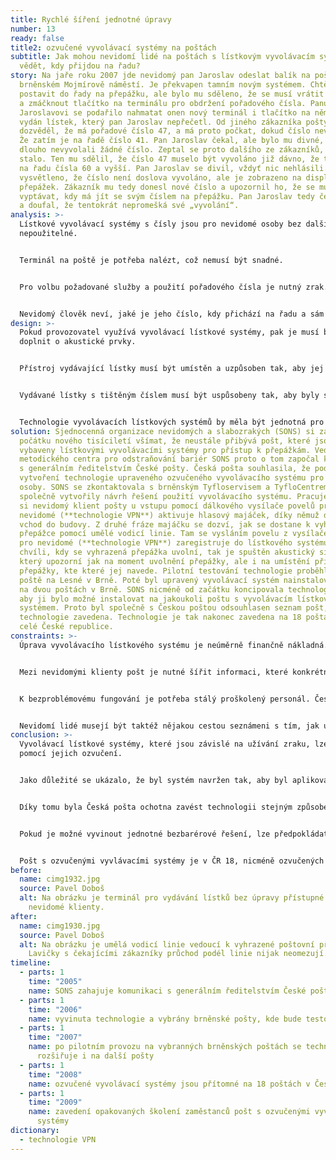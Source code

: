 ```yaml
---
title: Rychlé šíření jednotné úpravy
number: 13
ready: false
title2: ozvučené vyvolávací systémy na poštách
subtitle: Jak mohou nevidomí lidé na poštách s lístkovým vyvolávacím systémem
  vědět, kdy přijdou na řadu?
story: Na jaře roku 2007 jde nevidomý pan Jaroslav odeslat balík na poštu na
  brněnském Mojmírově náměstí. Je překvapen tamním novým systémem. Chtěl se
  postavit do řady na přepážku, ale bylo mu sděleno, že se musí vrátit ke vchodu
  a zmáčknout tlačítko na terminálu pro obdržení pořadového čísla. Panu
  Jaroslavovi se podařilo nahmatat onen nový terminál i tlačítko na něm. Byl mu
  vydán lístek, který pan Jaroslav nepřečetl. Od jiného zákazníka pošty se
  dozvěděl, že má pořadové číslo 47, a má proto počkat, dokud číslo nevyvolají.
  Že zatím je na řadě číslo 41. Pan Jaroslav čekal, ale bylo mu divné, že tak
  dlouho nevyvolali žádné číslo. Zeptal se proto dalšího ze zákazníků, co se
  stalo. Ten mu sdělil, že číslo 47 muselo být vyvoláno již dávno, že teď jdou
  na řadu čísla 60 a vyšší. Pan Jaroslav se divil, vždyť nic nehlásili. Bylo mu
  vysvětleno, že číslo není doslova vyvoláno, ale je zobrazeno na displeji u
  přepážek. Zákazník mu tedy donesl nové číslo a upozornil ho, že se musí
  vyptávat, kdy má jít se svým číslem na přepážku. Pan Jaroslav tedy čekal znovu
  a doufal, že tentokrát nepromešká své „vyvolání“.
analysis: >-
  Lístkové vyvolávací systémy s čísly jsou pro nevidomé osoby bez dalších úprav
  nepoužitelné.


  Terminál na poště je potřeba nalézt, což nemusí být snadné.


  Pro volbu požadované služby a použití pořadového čísla je nutný zrak. Samotné vyvolávání pořadí vyžaduje opět zrak.


  Nevidomý člověk neví, jaké je jeho číslo, kdy přichází na řadu a sám nedokáže najít ani příslušnou přepážku.
design: >-
  Pokud provozovatel využívá vyvolávací lístkové systémy, pak je musí být
  doplnit o akustické prvky.


  Přístroj vydávající lístky musí být umístěn a uzpůsoben tak, aby jej mohli nalézt a použít i nevidomí klienti.


  Vydávané lístky s tištěným číslem musí být uspůsobeny tak, aby byly srozumitelné i pro nevidomé klienty.


  Technologie vyvolávacích lístkových systémů by měla být jednotná pro co největší počet pošt.
solution: Sjednocenná organizace nevidomých a slabozrakých (SONS) si začala na
  počátku nového tisíciletí všímat, že neustále přibývá pošt, které jsou
  vybaveny lístkovými vyvolávacími systémy pro přístup k přepážkám. Vedoucí
  metodického centra pro odstraňování bariér SONS proto o tom započal komunikaci
  s generálním ředitelstvím České pošty. Česká pošta souhlasila, že podpoří
  vytvoření technologie upraveného ozvučeného vyvolávacího systému pro nevidomé
  osoby. SONS se zkontaktovala s brněnským Tyfloservisem a TyfloCentrem a
  společně vytvořily návrh řešení použití vyvolávacího systému. Pracuje tak, že
  si nevidomý klient pošty u vstupu pomocí dálkového vysílače povelů pro
  nevidomé (**technologie VPN**) aktivuje hlasový majáček, díky němuž dohledá
  vchod do budovy. Z druhé fráze majáčku se dozví, jak se dostane k vyhrazené
  přepážce pomocí umělé vodicí linie. Tam se vysláním povelu z vysílače povelů
  pro nevidomé (**technologie VPN**) zaregistruje do lístkového systému. Ve
  chvíli, kdy se vyhrazená přepážka uvolní, tak je spuštěn akustický signál,
  který upozorní jak na moment uvolnění přepážky, ale i na umístění příslušné
  přepážky, kte které jej navede. Pilotní testování technologie proběhlo na
  poště na Lesné v Brně. Poté byl upravený vyvolávací systém nainstalován ještě
  na dvou poštách v Brně. SONS nicméně od začátku koncipovala technologii tak,
  aby ji bylo možné instalovat na jakoukoli poštu s vyvolávacím lístkovým
  systémem. Proto byl společně s Českou poštou odsouhlasen seznam pošt, kde bude
  technologie zavedena. Technologie je tak nakonec zavedena na 18 poštách po
  celé České republice.
constraints: >-
  Úprava vyvolávacího lístkového systému je neúměrně finančně nákladná.


  Mezi nevidomými klienty pošt je nutné šířit informaci, které konkrétní pošty disponují touto úpravou.


  K bezproblémovému fungování je potřeba stálý proškolený personál. Česká pošta má poměrně velkou fluktuaci zaměstnanců.


  Nevidomí lidé musejí být taktéž nějakou cestou seznámeni s tím, jak upravený vyvolávací systém využívat.
conclusion: >-
  Vyvolávací lístkové systémy, které jsou závislé na užívání zraku, lze upravit
  pomocí jejich ozvučení.


  Jako důležité se ukázalo, že byl systém navržen tak, aby byl aplikovatelný v celé České republice.


  Díky tomu byla Česká pošta ochotna zavést technologii stejným způsobem na více svých pobočkách.


  Pokud je možné vyvinout jednotné bezbarérové řešení, lze předpokládat jeho snadnější rozšíření na více podobných míst.


  Pošt s ozvučenými vyvlávacími systémy je v ČR 18, nicméně ozvučených pošt (s hlasovým majáčkem) bez lístkového vyvolávacího systému je téměř 400.
before:
  name: cimg1932.jpg
  source: Pavel Doboš
  alt: Na obrázku je terminál pro vydávání lístků bez úpravy přístupné pro
    nevidomé klienty.
after:
  name: cimg1930.jpg
  source: Pavel Doboš
  alt: Na obrázku je umělá vodicí linie vedoucí k vyhrazené poštovní přepážce.
    Lavičky s čekajícími zákazníky průchod podél linie nijak neomezují.
timeline:
  - parts: 1
    time: "2005"
    name: SONS zahajuje komunikaci s generálním ředitelstvím České pošty
  - parts: 1
    time: "2006"
    name: vyvinuta technologie a vybrány brněnské pošty, kde bude testována
  - parts: 1
    time: "2007"
    name: po pilotním provozu na vybranných brněnských poštách se technologie
      rozšiřuje i na další pošty
  - parts: 1
    time: "2008"
    name: ozvučené vyvolávací systémy jsou přítomné na 18 poštách v České republice
  - parts: 1
    time: "2009"
    name: zavedení opakovaných školení zaměstanců pošt s ozvučenými vyvolávacími
      systémy
dictionary:
  - technologie VPN
---
```

